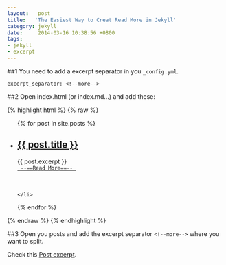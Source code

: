 ```yaml
--- 
layout:   post
title:   'The Easiest Way to Creat Read More in Jekyll'
category: jekyll
date:     2014-03-16 10:38:56 +0800
tags: 
- jekyll
- excerpt
---
```


##1
You need to add a excerpt separator in you `_config.yml`.
```
excerpt_separator: <!--more-->
```

##2
Open index.html (or index.md...) and add these:

{% highlight html %}
{% raw %}
<ul>
  {% for post in site.posts %}
    <li>
      <h2><a href="{{ post.url }}">{{ post.title }}</a></h2>
      {{ post.excerpt }}
      <br/>
      <a href="{{ post.url }}"><code> --==Read More==-- </code></a>
      <br/><br/><br/>

    </li>
  {% endfor %}
</ul>
{% endraw %}
{% endhighlight %}

##3
Open you posts and add the excerpt separator `<!--more-->` where you want to split.

Check this [Post excerpt](http://jekyllrb.com/docs/posts/).

